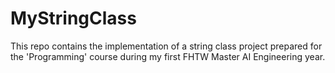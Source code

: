# MyStringClass
This repo contains the implementation of a string class project prepared for the 'Programming' course during my first FHTW Master AI Engineering year.
